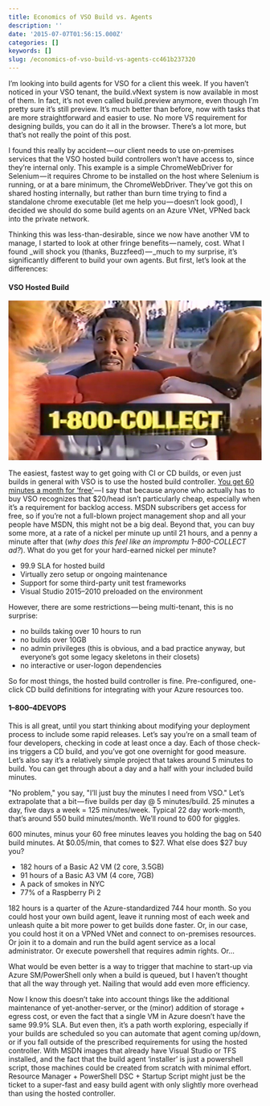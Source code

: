 ```yaml
---
title: Economics of VSO Build vs. Agents
description: ''
date: '2015-07-07T01:56:15.000Z'
categories: []
keywords: []
slug: /economics-of-vso-build-vs-agents-cc461b237320
---
```


I’m looking into build agents for VSO for a client this week. If you haven’t noticed in your VSO tenant, the build.vNext system is now available in most of them. In fact, it’s not even called build.preview anymore, even though I’m pretty sure it’s still preview. It’s much better than before, now with tasks that are more straightforward and easier to use. No more VS requirement for designing builds, you can do it all in the browser. There’s a lot more, but that’s not really the point of this post.

I found this really by accident — our client needs to use on-premises services that the VSO hosted build controllers won’t have access to, since they’re internal only. This example is a simple ChromeWebDriver for Selenium — it requires Chrome to be installed on the host where Selenium is running, or at a bare minimum, the ChromeWebDriver. They’ve got this on shared hosting internally, but rather than burn time trying to find a standalone chrome executable (let me help you — doesn’t look good), I decided we should do some build agents on an Azure VNet, VPNed back into the private network.

Thinking this was less-than-desirable, since we now have another VM to manage, I started to look at other fringe benefits — namely, cost. What I found _will shock you (thanks, Buzzfeed) — _much to my surprise, it’s significantly different to build your own agents. But first, let’s look at the differences:

#### VSO Hosted Build

![1800COLLECT](/img/0_DDDojPMvJDmTVN2e.jpg)

The easiest, fastest way to get going with CI or CD builds, or even just builds in general with VSO is to use the hosted build controller. [You get 60 minutes a month for ‘free’](http://azure.microsoft.com/en-us/pricing/details/visual-studio-online/) — I say that because anyone who actually has to buy VSO recognizes that $20/head isn’t particularly cheap, especially when it’s a requirement for backlog access. MSDN subscribers get access for free, so if you’re not a full-blown project management shop and all your people have MSDN, this might not be a big deal. Beyond that, you can buy some more, at a rate of a nickel per minute up until 21 hours, and a penny a minute after that (_why does this feel like an impromptu 1–800-COLLECT ad?_). What do you get for your hard-earned nickel per minute?

* 99.9 SLA for hosted build
* Virtually zero setup or ongoing maintenance
* Support for some third-party unit test frameworks
* Visual Studio 2015–2010 preloaded on the environment

However, there are some restrictions — being multi-tenant, this is no surprise:

* no builds taking over 10 hours to run
* no builds over 10GB
* no admin privileges (this is obvious, and a bad practice anyway, but everyone’s got some legacy skeletons in their closets)
* no interactive or user-logon dependencies

So for most things, the hosted build controller is fine. Pre-configured, one-click CD build definitions for integrating with your Azure resources too.

#### 1–800–4DEVOPS

This is all great, until you start thinking about modifying your deployment process to include some rapid releases. Let’s say you’re on a small team of four developers, checking in code at least once a day. Each of those check-ins triggers a CD build, and you’ve got one overnight for good measure. Let’s also say it’s a relatively simple project that takes around 5 minutes to build. You can get through about a day and a half with your included build minutes.

"No problem," you say, "I’ll just buy the minutes I need from VSO." Let’s extrapolate that a bit — five builds per day @ 5 minutes/build. 25 minutes a day, five days a week = 125 minutes/week. Typical 22 day work-month, that’s around 550 build minutes/month. We’ll round to 600 for giggles.

600 minutes, minus your 60 free minutes leaves you holding the bag on 540 build minutes. At $0.05/min, that comes to $27. What else does $27 buy you?

* 182 hours of a Basic A2 VM (2 core, 3.5GB)
* 91 hours of a Basic A3 VM (4 core, 7GB)
* A pack of smokes in NYC
* 77% of a Raspberry Pi 2

182 hours is a quarter of the Azure-standardized 744 hour month. So you could host your own build agent, leave it running most of each week and unleash quite a bit more power to get builds done faster. Or, in our case, you could host it on a VPNed VNet and connect to on-premises resources. Or join it to a domain and run the build agent service as a local administrator. Or execute powershell that requires admin rights. Or…

What would be even better is a way to trigger that machine to start-up via Azure SM/PowerShell only when a build is queued, but I haven’t thought that all the way through yet. Nailing that would add even more efficiency.

Now I know this doesn’t take into account things like the additional maintenance of yet-another-server, or the (minor) addition of storage + egress cost, or even the fact that a single VM in Azure doesn’t have the same 99.9% SLA. But even then, it’s a path worth exploring, especially if your builds are scheduled so you can automate that agent coming up/down, or if you fall outside of the prescribed requirements for using the hosted controller. With MSDN images that already have Visual Studio or TFS installed, and the fact that the build agent ‘installer’ is just a powershell script, those machines could be created from scratch with minimal effort. Resource Manager + PowerShell DSC + Startup Script might just be the ticket to a super-fast and easy build agent with only slightly more overhead than using the hosted controller.